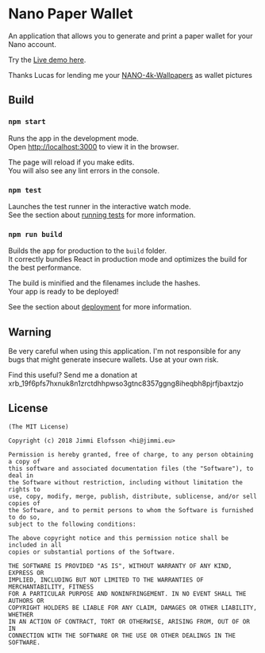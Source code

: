 
# Nano Paper Wallet

An application that allows you to generate and print a paper wallet for your Nano account.

Try the [Live demo here](https://jelofsson.github.io/nano-paper-wallet).

Thanks Lucas for lending me your [NANO-4k-Wallpapers](https://www.behance.net/gallery/61543179/NANO-4k-Wallpapers) as wallet pictures

## Build

### `npm start`

Runs the app in the development mode.<br>
Open [http://localhost:3000](http://localhost:3000) to view it in the browser.

The page will reload if you make edits.<br>
You will also see any lint errors in the console.

### `npm test`

Launches the test runner in the interactive watch mode.<br>
See the section about [running tests](#running-tests) for more information.

### `npm run build`

Builds the app for production to the `build` folder.<br>
It correctly bundles React in production mode and optimizes the build for the best performance.

The build is minified and the filenames include the hashes.<br>
Your app is ready to be deployed!

See the section about [deployment](#deployment) for more information.

## Warning

Be very careful when using this application. I'm not responsible for any bugs that might generate insecure wallets. Use at your own risk.

Find this useful? Send me a donation at xrb_19f6pfs7hxnuk8n1zrctdhhpwso3gtnc8357ggng8iheqbh8pjrfjbaxtzjo

## License

```
(The MIT License)

Copyright (c) 2018 Jimmi Elofsson <hi@jimmi.eu>

Permission is hereby granted, free of charge, to any person obtaining a copy of
this software and associated documentation files (the "Software"), to deal in
the Software without restriction, including without limitation the rights to
use, copy, modify, merge, publish, distribute, sublicense, and/or sell copies of
the Software, and to permit persons to whom the Software is furnished to do so,
subject to the following conditions:

The above copyright notice and this permission notice shall be included in all
copies or substantial portions of the Software.

THE SOFTWARE IS PROVIDED "AS IS", WITHOUT WARRANTY OF ANY KIND, EXPRESS OR
IMPLIED, INCLUDING BUT NOT LIMITED TO THE WARRANTIES OF MERCHANTABILITY, FITNESS
FOR A PARTICULAR PURPOSE AND NONINFRINGEMENT. IN NO EVENT SHALL THE AUTHORS OR
COPYRIGHT HOLDERS BE LIABLE FOR ANY CLAIM, DAMAGES OR OTHER LIABILITY, WHETHER
IN AN ACTION OF CONTRACT, TORT OR OTHERWISE, ARISING FROM, OUT OF OR IN
CONNECTION WITH THE SOFTWARE OR THE USE OR OTHER DEALINGS IN THE SOFTWARE.
```